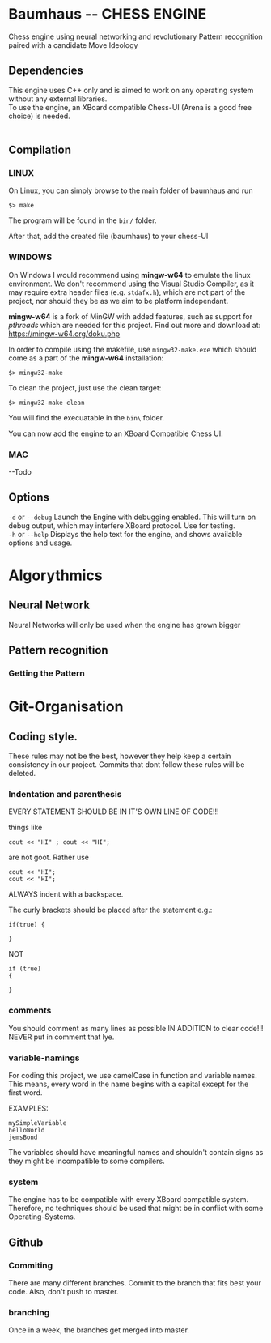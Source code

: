 # Baumhaus -- CHESS ENGINE  

Chess engine using neural networking and revolutionary Pattern recognition paired with a candidate Move Ideology
</br>

## Dependencies

This engine uses C++ only and is aimed to work on any operating system without any external libraries. </br>
To use the engine, an XBoard compatible Chess-UI (Arena is a good free choice) is needed.</br>
</br>

## Compilation

### LINUX

On Linux, you can simply browse to the main folder of baumhaus and run </br>

 `$> make` </br>

The program will be found in the `bin/` folder. 

After that, add the created file (baumhaus) to your chess-UI

### WINDOWS

On Windows I would recommend using **mingw-w64** to emulate the linux environment. We don't recommend using the Visual Studio Compiler, as it may require extra header files (e.g. `stdafx.h`), which are not part of the project, nor should they be as we aim to be platform independant.

**mingw-w64** is a fork of MinGW with added features, such as support for *pthreads* which are needed for this project. Find out more and download at: https://mingw-w64.org/doku.php

In order to compile using the makefile, use `mingw32-make.exe` which should come as a part of the **mingw-w64** installation: <br>

 `$> mingw32-make` </br>

To clean the project, just use the clean target: <br>

 `$> mingw32-make clean` </br>

You will find the execuatable in the `bin\` folder.

You can now add the engine to an XBoard Compatible Chess UI.

### MAC

--Todo

## Options

 `-d` or `--debug` Launch the Engine with debugging enabled. This will turn on debug output, which may interfere XBoard protocol. Use for testing. </br>
 `-h` or `--help` Displays the help text for the engine, and shows available options and usage.
 
# Algorythmics

## Neural Network

Neural Networks will only be used when the engine has grown bigger

## Pattern recognition

### Getting the Pattern

# Git-Organisation

## Coding style.

These rules may not be the best, however they help keep a certain consistency in our project. Commits that dont follow these rules will be deleted.

### Indentation and parenthesis

EVERY STATEMENT SHOULD BE IN IT'S OWN LINE OF CODE!!! 

things like 
```
cout << "HI" ; cout << "HI";
```
are not goot. 
Rather use
```
cout << "HI";
cout << "HI";
```
ALWAYS indent with a backspace.

The curly brackets should be placed after the statement
e.g.:
```
if(true) {

}
```
NOT
```
if (true) 
{

}
```
### comments
You should comment as many lines as possible IN ADDITION to clear code!!!
NEVER put in comment that lye.

### variable-namings
For coding this project, we use camelCase in function and variable names. This means, every word in the name begins with a capital except for the first word.

EXAMPLES: 
```
mySimpleVariable
helloWorld
jemsBond
```
The variables should have meaningful names and shouldn't contain signs as they might be incompatible to some compilers.

### system
The engine has to be compatible with every XBoard compatible system. Therefore, no techniques should be used that might be in conflict with some Operating-Systems.

## Github

### Commiting
There are many different branches. Commit to the branch that fits best your code. Also, don't push to master.
 
### branching

Once in a week, the branches get merged into master.
